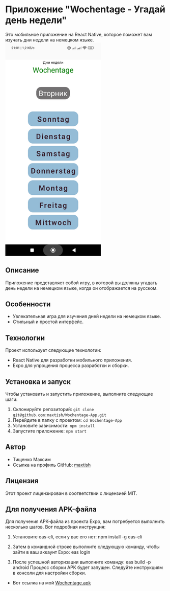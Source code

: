 # Приложение "Wochentage - Угадай день недели"

Это мобильное приложение на React Native, которое поможет вам изучать дни недели на немецком языке.
<img src="Screenshot_2023-10-08-21-01-16-570_com.rdmax.wochentage.jpg" alt="Screenshot" width="300">

## Описание

Приложение представляет собой игру, в которой вы должны угадать день недели на немецком языке, когда он отображается на русском.

## Особенности

- Увлекательная игра для изучения дней недели на немецком языке.
- Стильный и простой интерфейс.

## Технологии

Проект использует следующие технологии:

- React Native для разработки мобильного приложения.
- Expo для упрощения процесса разработки и сборки.

## Установка и запуск

Чтобы установить и запустить приложение, выполните следующие шаги:

1. Склонируйте репозиторий: `git clone git@github.com:maxtish/Wochentage-App.git`
2. Перейдите в папку с проектом: `cd Wochentage-App`
3. Установите зависимости: `npm install`
4. Запустите приложение: `npm start`

## Автор

- Тищенко Максим
- Ссылка на профиль GitHub: [maxtish](https://github.com/maxtish)

## Лицензия

Этот проект лицензирован в соответствии с лицензией MIT.

## Для получения APK-файла

Для получения APK-файла из проекта Expo, вам потребуется выполнить несколько шагов. Вот подробная инструкция:

1. Установите eas-cli, если у вас его нет:
   npm install -g eas-cli

2. Затем в командной строке выполните следующую команду, чтобы зайти в ваш аккаунт Expo:
   eas login

3. После успешной авторизации выполните команду:
   eas build -p android
   Процесс сборки APK будет запущен. Следуйте инструкциям в консоли для настройки сборки.

- Вот ссылка на мой [Wochentage.apk](https://expo.dev/accounts/rd-max/projects/wochentage/builds/36bd7f2c-8a48-414d-a379-cb502ac6f017)
